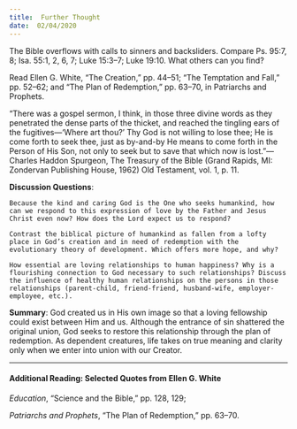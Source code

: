 ```yaml
---
title:  Further Thought
date:  02/04/2020
---
```


The Bible overflows with calls to sinners and backsliders. Compare Ps. 95:7, 8; Isa. 55:1, 2, 6, 7; Luke 15:3–7; Luke 19:10. What others can you find?

Read Ellen G. White, “The Creation,” pp. 44–51; “The Temptation and Fall,” pp. 52–62; and “The Plan of Redemption,” pp. 63–70, in Patriarchs and Prophets.

“There was a gospel sermon, I think, in those three divine words as they penetrated the dense parts of the thicket, and reached the tingling ears of the fugitives—‘Where art thou?’ Thy God is not willing to lose thee; He is come forth to seek thee, just as by-and-by He means to come forth in the Person of His Son, not only to seek but to save that which now is lost.”—Charles Haddon Spurgeon, The Treasury of the Bible (Grand Rapids, MI: Zondervan Publishing House, 1962) Old Testament, vol. 1, p. 11.

**Discussion Questions**:

`Because the kind and caring God is the One who seeks humankind, how can we respond to this expression of love by the Father and Jesus Christ even now? How does the Lord expect us to respond?`

`Contrast the biblical picture of humankind as fallen from a lofty place in God’s creation and in need of redemption with the evolutionary theory of development. Which offers more hope, and why?`

`How essential are loving relationships to human happiness? Why is a flourishing connection to God necessary to such relationships? Discuss the influence of healthy human relationships on the persons in those relationships (parent-child, friend-friend, husband-wife, employer-employee, etc.).`

**Summary**: God created us in His own image so that a loving fellowship could exist between Him and us. Although the entrance of sin shattered the original union, God seeks to restore this relationship through the plan of redemption. As dependent creatures, life takes on true meaning and clarity only when we enter into union with our Creator.

---

#### Additional Reading: Selected Quotes from Ellen G. White

_Education_, “Science and the Bible,” pp. 128, 129;

_Patriarchs and Prophets_, “The Plan of Redemption,” pp. 63–70.